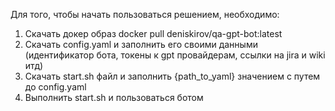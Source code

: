 Для того, чтобы начать пользоваться решением, необходимо:
1) Скачать докер образ docker pull deniskirov/qa-gpt-bot:latest
2) Скачать config.yaml и заполнить его своими данными (идентификатор бота, токены к gpt провайдерам, ссылки на jira и wiki итд)
3) Скачать start.sh файл и заполнить {path_to_yaml} значением с путем до config.yaml
4) Выполнить start.sh и пользоваться ботом
